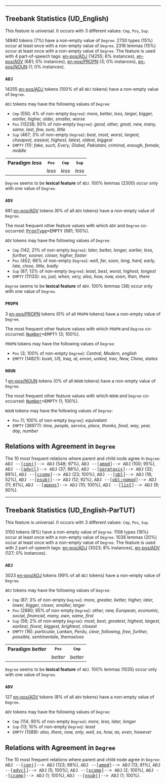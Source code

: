 

--------------------------------------------------------------------------------

## Treebank Statistics (UD_English)

This feature is universal.
It occurs with 3 different values: `Cmp`, `Pos`, `Sup`.

14940 tokens (7%) have a non-empty value of `Degree`.
2730 types (15%) occur at least once with a non-empty value of `Degree`.
2316 lemmas (15%) occur at least once with a non-empty value of `Degree`.
The feature is used with 4 part-of-speech tags: [en-pos/ADJ]() (14255; 6% instances), [en-pos/ADV]() (681; 0% instances), [en-pos/PROPN]() (3; 0% instances), [en-pos/NOUN]() (1; 0% instances).

### `ADJ`

14255 [en-pos/ADJ]() tokens (100% of all `ADJ` tokens) have a non-empty value of `Degree`.

`ADJ` tokens may have the following values of `Degree`:

* `Cmp` (550; 4% of non-empty `Degree`): <em>more, better, less, larger, bigger, earlier, higher, older, smaller, worse</em>
* `Pos` (13238; 93% of non-empty `Degree`): <em>good, other, great, new, many, same, last, few, sure, little</em>
* `Sup` (467; 3% of non-empty `Degree`): <em>best, most, worst, largest, cheapest, easiest, highest, latest, oldest, biggest</em>
* `EMPTY` (11): <em>fake, such, Every, Global, Pakistani, criminal, enough, female, middle</em>

<table>
  <tr><th>Paradigm <i>less</i></th><th><tt>Pos</tt></th><th><tt>Cmp</tt></th><th><tt>Sup</tt></th></tr>
  <tr><td><tt></tt></td><td><em>less</em></td><td><em>less</em></td><td><em>less</em></td></tr>
</table>

`Degree` seems to be **lexical feature** of `ADJ`. 100% lemmas (2300) occur only with one value of `Degree`.

### `ADV`

681 [en-pos/ADV]() tokens (6% of all `ADV` tokens) have a non-empty value of `Degree`.

The most frequent other feature values with which `ADV` and `Degree` co-occurred: <tt><a href="PronType.html">PronType</a>=EMPTY</tt> (681; 100%).

`ADV` tokens may have the following values of `Degree`:

* `Cmp` (142; 21% of non-empty `Degree`): <em>later, better, longer, earlier, less, further, sooner, closer, higher, faster</em>
* `Pos` (452; 66% of non-empty `Degree`): <em>well, far, soon, long, hard, early, late, close, little, badly</em>
* `Sup` (87; 13% of non-empty `Degree`): <em>least, best, worst, highest, longest</em>
* `EMPTY` (11133): <em>so, just, when, very, also, how, now, even, then, there</em>

`Degree` seems to be **lexical feature** of `ADV`. 100% lemmas (36) occur only with one value of `Degree`.

### `PROPN`

3 [en-pos/PROPN]() tokens (0% of all `PROPN` tokens) have a non-empty value of `Degree`.

The most frequent other feature values with which `PROPN` and `Degree` co-occurred: <tt><a href="Number.html">Number</a>=EMPTY</tt> (3; 100%).

`PROPN` tokens may have the following values of `Degree`:

* `Pos` (3; 100% of non-empty `Degree`): <em>Central, Modern, english</em>
* `EMPTY` (14821): <em>bush, US, Iraq, al, enron, united, Iran, New, China, states</em>

### `NOUN`

1 [en-pos/NOUN]() tokens (0% of all `NOUN` tokens) have a non-empty value of `Degree`.

The most frequent other feature values with which `NOUN` and `Degree` co-occurred: <tt><a href="Number.html">Number</a>=EMPTY</tt> (1; 100%).

`NOUN` tokens may have the following values of `Degree`:

* `Pos` (1; 100% of non-empty `Degree`): <em>equivalant</em>
* `EMPTY` (38977): <em>time, people, service, place, thanks, food, way, year, day, number</em>

## Relations with Agreement in `Degree`

The 10 most frequent relations where parent and child node agree in `Degree`:
<tt>ADJ --[<a href="../dep/conj.html">conj</a>]--> ADJ</tt> (548; 97%),
<tt>ADJ --[<a href="../dep/amod.html">amod</a>]--> ADJ</tt> (100; 95%),
<tt>ADJ --[<a href="../dep/advcl.html">advcl</a>]--> ADJ</tt> (37; 88%),
<tt>ADJ --[<a href="../dep/parataxis.html">parataxis</a>]--> ADJ</tt> (32; 89%),
<tt>ADJ --[<a href="../dep/ccomp.html">ccomp</a>]--> ADJ</tt> (23; 100%),
<tt>ADJ --[<a href="../dep/obl.html">obl</a>]--> ADJ</tt> (16; 52%),
<tt>ADJ --[<a href="../dep/nsubj.html">nsubj</a>]--> ADJ</tt> (12; 92%),
<tt>ADJ --[<a href="../dep/obl:npmod.html">obl:npmod</a>]--> ADJ</tt> (11; 61%),
<tt>ADJ --[<a href="../dep/appos.html">appos</a>]--> ADJ</tt> (10; 100%),
<tt>ADJ --[<a href="../dep/list.html">list</a>]--> ADJ</tt> (9; 90%).



--------------------------------------------------------------------------------

## Treebank Statistics (UD_English-ParTUT)

This feature is universal.
It occurs with 3 different values: `Cmp`, `Pos`, `Sup`.

3150 tokens (8%) have a non-empty value of `Degree`.
1108 types (18%) occur at least once with a non-empty value of `Degree`.
1038 lemmas (20%) occur at least once with a non-empty value of `Degree`.
The feature is used with 2 part-of-speech tags: [en-pos/ADJ]() (3023; 8% instances), [en-pos/ADV]() (127; 0% instances).

### `ADJ`

3023 [en-pos/ADJ]() tokens (99% of all `ADJ` tokens) have a non-empty value of `Degree`.

`ADJ` tokens may have the following values of `Degree`:

* `Cmp` (87; 3% of non-empty `Degree`): <em>more, greater, better, higher, later, lower, bigger, closer, smaller, larger</em>
* `Pos` (2880; 95% of non-empty `Degree`): <em>other, new, European, economic, social, financial, many, own, same, first</em>
* `Sup` (56; 2% of non-empty `Degree`): <em>most, best, greatest, highest, largest, earliest, finest, biggest, brightest, closest</em>
* `EMPTY` (16): <em>particular, Lankan, Perdu, clear, following, free, further, possible, sentimentale, themselves</em>

<table>
  <tr><th>Paradigm <i>better</i></th><th><tt>Pos</tt></th><th><tt>Cmp</tt></th></tr>
  <tr><td><tt></tt></td><td><em>better</em></td><td><em>better</em></td></tr>
</table>

`Degree` seems to be **lexical feature** of `ADJ`. 100% lemmas (1035) occur only with one value of `Degree`.

### `ADV`

127 [en-pos/ADV]() tokens (8% of all `ADV` tokens) have a non-empty value of `Degree`.

`ADV` tokens may have the following values of `Degree`:

* `Cmp` (114; 90% of non-empty `Degree`): <em>more, less, later, longer</em>
* `Sup` (13; 10% of non-empty `Degree`): <em>least</em>
* `EMPTY` (1389): <em>also, there, now, only, well, so, how, as, even, however</em>

## Relations with Agreement in `Degree`

The 10 most frequent relations where parent and child node agree in `Degree`:
<tt>ADJ --[<a href="../dep/conj.html">conj</a>]--> ADJ</tt> (123; 98%),
<tt>ADJ --[<a href="../dep/amod.html">amod</a>]--> ADJ</tt> (13; 81%),
<tt>ADJ --[<a href="../dep/advcl.html">advcl</a>]--> ADJ</tt> (5; 100%),
<tt>ADJ --[<a href="../dep/xcomp.html">xcomp</a>]--> ADJ</tt> (2; 100%),
<tt>ADJ --[<a href="../dep/ccomp.html">ccomp</a>]--> ADJ</tt> (1; 100%),
<tt>ADJ --[<a href="../dep/nsubj.html">nsubj</a>]--> ADJ</tt> (1; 100%).

